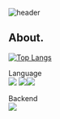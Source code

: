 
![header](https://capsule-render.vercel.app/api?type=waving&text=Mirae's%GitHub)

## About.
[![Top Langs](https://github-readme-stats.vercel.app/api/top-langs/?username=allllfo&layout=compact&theme=dark)](https://github.com/allllfo/github-readme-stats)


Language </br>
<img src="https://img.shields.io/badge/C++-00599C?style=flat-square&logo=c%2B%2B&logoColor=white"/> <img src="https://img.shields.io/badge/C-A8B9CC?style=flat-square&logo=C&logoColor=white"/><img src="https://img.shields.io/badge/Java-007396?style=flat-square&logo=Java&logoColor=white"/>

Backend </br>
<img src="https://img.shields.io/badge/SpringBoot-6DB33F?style=flat-square&logo=SpringBoot&logoColor=white"/>
